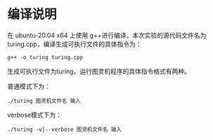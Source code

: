 # 编译说明

在 ubuntu-20.04 x64 上使⽤ g++进行编译，本次实验的源代码文件名为turing.cpp，编译生成可执行文件的具体指令为：

```
g++ -o turing turing.cpp
```

生成可执行文件为turing，运行图灵机程序的具体指令格式有两种。

普通模式下为：

```
./turing 图灵机文件名 输入
```

verbose模式下为：

```
./turing -v|--verbose 图灵机文件名 输入
```


